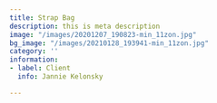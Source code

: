 ```yaml
---
title: Strap Bag
description: this is meta description
image: "/images/20201207_190823-min_11zon.jpg"
bg_image: "/images/20210128_193941-min_11zon.jpg"
category: ''
information:
- label: Client
  info: Jannie Kelonsky

---
```

## 